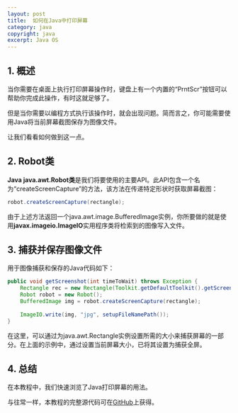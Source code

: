 ```yaml
---
layout: post
title:  如何在Java中打印屏幕
category: java
copyright: java
excerpt: Java OS
---
```


## 1. 概述

当你需要在桌面上执行打印屏幕操作时，键盘上有一个内置的“PrntScr”按钮可以帮助你完成此操作，有时这就足够了。

但是当你需要以编程方式执行该操作时，就会出现问题。简而言之，你可能需要使用Java将当前屏幕截图保存为图像文件。

让我们看看如何做到这一点。

## 2. Robot类

**Java java.awt.Robot类**是我们将要使用的主要API。此API包含一个名为“createScreenCapture”的方法，该方法在传递特定形状时获取屏幕截图：

```java
robot.createScreenCapture(rectangle);
```

由于上述方法返回一个java.awt.image.BufferedImage实例，你所要做的就是使用**javax.imageio.ImageIO**实用程序类将检索到的图像写入文件。

## 3. 捕获并保存图像文件

用于图像捕获和保存的Java代码如下：

```java
public void getScreenshot(int timeToWait) throws Exception {
    Rectangle rec = new Rectangle(Toolkit.getDefaultToolkit().getScreenSize());
    Robot robot = new Robot();
    BufferedImage img = robot.createScreenCapture(rectangle);
    
    ImageIO.write(img, "jpg", setupFileNamePath());
}
```

在这里，可以通过为java.awt.Rectangle实例设置所需的大小来捕获屏幕的一部分。在上面的示例中，通过设置当前屏幕大小，已将其设置为捕获全屏。

## 4. 总结

在本教程中，我们快速浏览了Java打印屏幕的用法。

与往常一样，本教程的完整源代码可在[GitHub](https://github.com/tuyucheng7/taketoday-tutorial4j/tree/master/java-core-modules/java-os)上获得。
